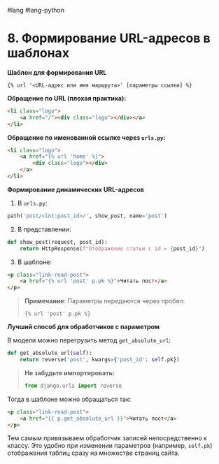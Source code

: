  #lang #lang-python


# 8. Формирование URL-адресов в шаблонах

**Шаблон для формирования URL**

```django
{% url '<URL-адрес или имя маршрута>' [параметры ссылки] %}
```

**Обращение по URL (плохая практика):**

```html
<li class="logo">
    <a href="/"><div class="logo"></div></a>
</li>
```

**Обращение по именованной ссылке через `urls.py`:**

```html
<li class="logo">
    <a href="{% url 'home' %}">
        <div class="logo"></div>
    </a>
</li>
```

**Формирование динамических URL-адресов**

1. В `urls.py`:
```python
path('post/<int:post_id>/', show_post, name='post')
```

2. В представлении:
```python
def show_post(request, post_id):
    return HttpResponse(f"Отображение статьи с id = {post_id}")
```

3. В шаблоне:
```html
<p class="link-read-post">
    <a href="{% url 'post' p.pk %}">Читать пост</a>
</p>
```

> **Примечание**: Параметры передаются через пробел:
>
> ```django
> {% url 'post' p.pk %}
> ```



**Лучший способ для обработчиков с параметром**

В модели можно перегрузить метод `get_absolute_url`:
```python
def get_absolute_url(self):
    return reverse('post', kwargs={'post_id': self.pk})
```

> **Не забудьте импортировать:**
>
> ```python
> from django.urls import reverse
> ```

Тогда в шаблоне можно обращаться так:
```html
<p class="link-read-post">
    <a href="{{ p.get_absolute_url }}">Читать пост</a>
</p>
```

Тем самым привязываем обработчик записей непосредственно к классу. 
Это удобно при изменении параметров (например, `self.pk`) отображения таблиц сразу на множестве страниц сайта.
